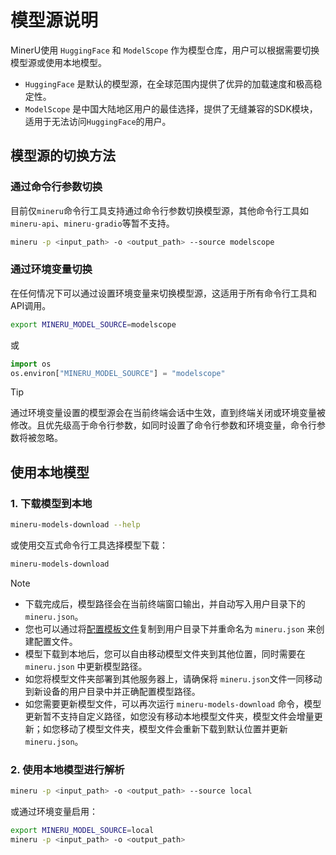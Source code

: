 # 模型源说明

MinerU使用 `HuggingFace` 和 `ModelScope` 作为模型仓库，用户可以根据需要切换模型源或使用本地模型。

- `HuggingFace` 是默认的模型源，在全球范围内提供了优异的加载速度和极高稳定性。
- `ModelScope` 是中国大陆地区用户的最佳选择，提供了无缝兼容的SDK模块，适用于无法访问`HuggingFace`的用户。

## 模型源的切换方法

### 通过命令行参数切换
目前仅`mineru`命令行工具支持通过命令行参数切换模型源，其他命令行工具如`mineru-api`、`mineru-gradio`等暂不支持。
```bash
mineru -p <input_path> -o <output_path> --source modelscope
```

### 通过环境变量切换
在任何情况下可以通过设置环境变量来切换模型源，这适用于所有命令行工具和API调用。
```bash
export MINERU_MODEL_SOURCE=modelscope
```
或
```python
import os
os.environ["MINERU_MODEL_SOURCE"] = "modelscope"
```
>[!TIP]
> 通过环境变量设置的模型源会在当前终端会话中生效，直到终端关闭或环境变量被修改。且优先级高于命令行参数，如同时设置了命令行参数和环境变量，命令行参数将被忽略。


## 使用本地模型

### 1. 下载模型到本地
```bash
mineru-models-download --help
```
或使用交互式命令行工具选择模型下载：
```bash
mineru-models-download
```
> [!NOTE]
>- 下载完成后，模型路径会在当前终端窗口输出，并自动写入用户目录下的 `mineru.json`。
>- 您也可以通过将[配置模板文件](../../mineru.template.json)复制到用户目录下并重命名为 `mineru.json` 来创建配置文件。
>- 模型下载到本地后，您可以自由移动模型文件夹到其他位置，同时需要在 `mineru.json` 中更新模型路径。
>- 如您将模型文件夹部署到其他服务器上，请确保将 `mineru.json`文件一同移动到新设备的用户目录中并正确配置模型路径。
>- 如您需要更新模型文件，可以再次运行 `mineru-models-download` 命令，模型更新暂不支持自定义路径，如您没有移动本地模型文件夹，模型文件会增量更新；如您移动了模型文件夹，模型文件会重新下载到默认位置并更新`mineru.json`。

### 2. 使用本地模型进行解析

```bash
mineru -p <input_path> -o <output_path> --source local
```
或通过环境变量启用：
```bash
export MINERU_MODEL_SOURCE=local
mineru -p <input_path> -o <output_path>
```